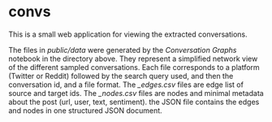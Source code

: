 # convs

This is a small web application for viewing the extracted conversations. 

The files in *public/data* were generated by the *Conversation Graphs* notebook in the directory above. They represent a simplified network view of the different sampled conversations. Each file corresponds to a platform (Twitter or Reddit) followed by the search query used, and then the conversation id, and a file format. The *_edges.csv* files are edge list of source and target ids. The *_nodes.csv* files are nodes and minimal metadata about the post (url, user, text, sentiment). the JSON file contains the edges and nodes in one structured JSON document. 
